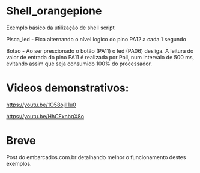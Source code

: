 # Shell_orangepione
Exemplo básico da utilização de shell script

Pisca_led - Fica alternando o nível logico do pino PA12 a cada 1 segundo

Botao - Ao ser prescionado o botão (PA11) o led (PA06) desliga. A leitura do valor de entrada do pino PA11 é realizada por Poll,
num intervalo de 500 ms, evitando assim que seja consumido 100% do processador.

# Videos demonstrativos:
https://youtu.be/1O58ojII1u0

https://youtu.be/HhCFxnbqX8o


# Breve
Post do embarcados.com.br detalhando melhor o funcionamento destes exemplos.

